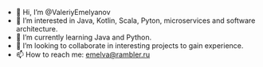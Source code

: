 - 👋 Hi, I’m @ValeriyEmelyanov
- 👀 I’m interested in Java, Kotlin, Scala, Pyton, microservices and software architecture.
- 🌱 I’m currently learning Java and Python.
- 💞️ I’m looking to collaborate in interesting projects to gain experience. 
- 📫 How to reach me: emelva@rambler.ru

<!---
ValeriyEmelyanov/ValeriyEmelyanov is a ✨ special ✨ repository because its `README.md` (this file) appears on your GitHub profile.
You can click the Preview link to take a look at your changes.
--->
